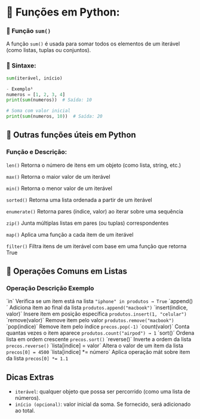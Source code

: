 # 📘 Funções em Python:

### 🧮 Função `sum()`

A função `sum()` é usada para somar todos os elementos de um iterável (como listas, tuplas ou conjuntos).

### 📌 Sintaxe:
```python
sum(iterável, início)

- Exemplo¹
numeros = [1, 2, 3, 4]
print(sum(numeros))  # Saída: 10

# Soma com valor inicial
print(sum(numeros, 10))  # Saída: 20
```

## 🔧 Outras funções úteis em Python

### **Função e Descrição:**

`len()`	        Retorna o número de itens em um objeto (como lista, string, etc.)

`max()`	        Retorna o maior valor de um iterável

`min()`	        Retorna o menor valor de um iterável

`sorted()`	    Retorna uma lista ordenada a partir de um iterável

`enumerate()`   Retorna pares (índice, valor) ao iterar sobre uma sequência

`zip()`	        Junta múltiplas listas em pares (ou tuplas) correspondentes

`map()`	        Aplica uma função a cada item de um iterável

`filter()`	    Filtra itens de um iterável com base em uma função que retorna True


## 🧰 Operações Comuns em Listas

### **Operação	Descrição	Exemplo**

´in´	                    Verifica se um item está na lista       `"iphone" in produtos → True`
´append()´	                Adiciona item ao final da lista	        `produtos.append("macbook")`
´insert(indice, valor)´	    Insere item em posição específica	    `produtos.insert(1, "celular")`
´remove(valor)´         	Remove item pelo valor	                `produtos.remove("macbook")`
´pop(indice)´	            Remove item pelo índice	                `precos.pop(-1)`
´count(valor)´	            Conta quantas vezes o item aparece	    `produtos.count("airpod") → 1`
´sort()´	                Ordena lista em ordem crescente	        `precos.sort()`
´reverse()´	                Inverte a ordem da lista	            `precos.reverse()`
´lista[indice] = valor´	    Altera o valor de um item da lista	    `precos[0] = 4500`
´lista[indice] *= número´	Aplica operação mát sobre item da lista	`precos[0] *= 1.1`


## Dicas Extras

- `iterável`:  qualquer objeto que possa ser percorrido (como uma lista de números).
- `início (opcional)`: valor inicial da soma. Se fornecido, será adicionado ao total.

